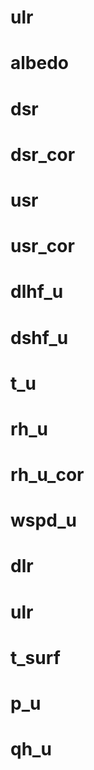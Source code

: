 # ulr
# albedo
# dsr
# dsr_cor
# usr
# usr_cor
# dlhf_u
# dshf_u
# t_u
# rh_u
# rh_u_cor
# wspd_u
# dlr
# ulr
# t_surf
# p_u
# qh_u
